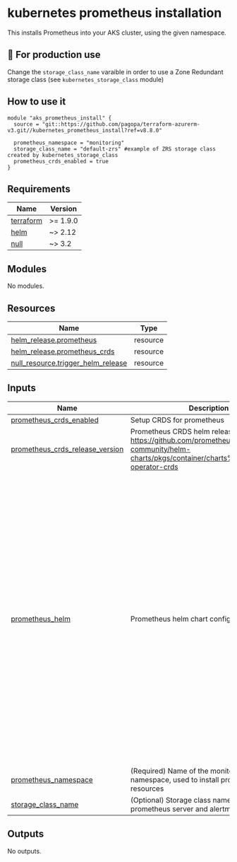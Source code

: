 # kubernetes prometheus installation

This installs Prometheus into your AKS cluster, using the given namespace.

## 📌 For production use

Change the `storage_class_name` varaible in order to use a Zone Redundant storage class (see `kubernetes_storage_class` module)

## How to use it

```hcl
module "aks_prometheus_install" {
  source = "git::https://github.com/pagopa/terraform-azurerm-v3.git//kubernetes_prometheus_install?ref=v8.8.0"
  
  prometheus_namespace = "monitoring"
  storage_class_name = "default-zrs" #example of ZRS storage class created by kubernetes_storage_class
  prometheus_crds_enabled = true
}
```

<!-- markdownlint-disable -->
<!-- BEGIN_TF_DOCS -->
## Requirements

| Name | Version |
|------|---------|
| <a name="requirement_terraform"></a> [terraform](#requirement\_terraform) | >= 1.9.0 |
| <a name="requirement_helm"></a> [helm](#requirement\_helm) | ~> 2.12 |
| <a name="requirement_null"></a> [null](#requirement\_null) | ~> 3.2 |

## Modules

No modules.

## Resources

| Name | Type |
|------|------|
| [helm_release.prometheus](https://registry.terraform.io/providers/hashicorp/helm/latest/docs/resources/release) | resource |
| [helm_release.prometheus_crds](https://registry.terraform.io/providers/hashicorp/helm/latest/docs/resources/release) | resource |
| [null_resource.trigger_helm_release](https://registry.terraform.io/providers/hashicorp/null/latest/docs/resources/resource) | resource |

## Inputs

| Name | Description | Type | Default | Required |
|------|-------------|------|---------|:--------:|
| <a name="input_prometheus_crds_enabled"></a> [prometheus\_crds\_enabled](#input\_prometheus\_crds\_enabled) | Setup CRDS for prometheus | `bool` | `false` | no |
| <a name="input_prometheus_crds_release_version"></a> [prometheus\_crds\_release\_version](#input\_prometheus\_crds\_release\_version) | Prometheus CRDS helm release version. https://github.com/prometheus-community/helm-charts/pkgs/container/charts%2Fprometheus-operator-crds | `string` | `"16.0.0"` | no |
| <a name="input_prometheus_helm"></a> [prometheus\_helm](#input\_prometheus\_helm) | Prometheus helm chart configuration | <pre>object({<br/>    chart_version = optional(string, "25.24.1")<br/>    server = object({<br/>      image_name = optional(string, "quay.io/prometheus/prometheus"),<br/>      image_tag  = optional(string, "v2.53.1"),<br/>    }),<br/>    alertmanager = object({<br/>      image_name = optional(string, "quay.io/prometheus/alertmanager"),<br/>      image_tag  = optional(string, "v0.27.0"),<br/>    }),<br/>    node_exporter = object({<br/>      image_name = optional(string, "quay.io/prometheus/node-exporter"),<br/>      image_tag  = optional(string, "v1.8.2"),<br/>    }),<br/>    configmap_reload_prometheus = object({<br/>      image_name = optional(string, "jimmidyson/configmap-reload"),<br/>      image_tag  = optional(string, "v0.13.1"),<br/>    }),<br/>    configmap_reload_alertmanager = object({<br/>      image_name = optional(string, "jimmidyson/configmap-reload"),<br/>      image_tag  = optional(string, "v0.13.1"),<br/>    }),<br/>    pushgateway = object({<br/>      image_name = optional(string, "prom/pushgateway"),<br/>      image_tag  = optional(string, "v1.9.0"),<br/>    }),<br/>  })</pre> | <pre>{<br/>  "alertmanager": {<br/>    "image_name": "quay.io/prometheus/alertmanager",<br/>    "image_tag": "v0.27.0"<br/>  },<br/>  "chart_version": "25.24.1",<br/>  "configmap_reload_alertmanager": {<br/>    "image_name": "jimmidyson/configmap-reload",<br/>    "image_tag": "v0.13.1"<br/>  },<br/>  "configmap_reload_prometheus": {<br/>    "image_name": "jimmidyson/configmap-reload",<br/>    "image_tag": "v0.13.1"<br/>  },<br/>  "node_exporter": {<br/>    "image_name": "quay.io/prometheus/node-exporter",<br/>    "image_tag": "v1.8.2"<br/>  },<br/>  "pushgateway": {<br/>    "image_name": "prom/pushgateway",<br/>    "image_tag": "v1.9.0"<br/>  },<br/>  "server": {<br/>    "image_name": "quay.io/prometheus/prometheus",<br/>    "image_tag": "v2.53.1"<br/>  }<br/>}</pre> | no |
| <a name="input_prometheus_namespace"></a> [prometheus\_namespace](#input\_prometheus\_namespace) | (Required) Name of the monitoring namespace, used to install prometheus resources | `string` | n/a | yes |
| <a name="input_storage_class_name"></a> [storage\_class\_name](#input\_storage\_class\_name) | (Optional) Storage class name used for prometheus server and alertmanager | `string` | `"default"` | no |

## Outputs

No outputs.
<!-- END_TF_DOCS -->
